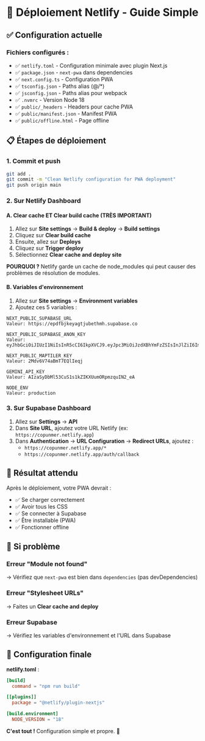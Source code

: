 # 🚀 Déploiement Netlify - Guide Simple

## ✅ Configuration actuelle

### Fichiers configurés :
- ✅ `netlify.toml` - Configuration minimale avec plugin Next.js
- ✅ `package.json` - `next-pwa` dans dependencies
- ✅ `next.config.ts` - Configuration PWA
- ✅ `tsconfig.json` - Paths alias (@/*)
- ✅ `jsconfig.json` - Paths alias pour webpack
- ✅ `.nvmrc` - Version Node 18
- ✅ `public/_headers` - Headers pour cache PWA
- ✅ `public/manifest.json` - Manifest PWA
- ✅ `public/offline.html` - Page offline

## 📋 Étapes de déploiement

### 1. Commit et push
```bash
git add .
git commit -m "Clean Netlify configuration for PWA deployment"
git push origin main
```

### 2. Sur Netlify Dashboard

#### A. Clear cache ET Clear build cache (TRÈS IMPORTANT)
1. Allez sur **Site settings** → **Build & deploy** → **Build settings**
2. Cliquez sur **Clear build cache**
3. Ensuite, allez sur **Deploys**
4. Cliquez sur **Trigger deploy**
5. Sélectionnez **Clear cache and deploy site**

**POURQUOI ?** Netlify garde un cache de node_modules qui peut causer des problèmes de résolution de modules.

#### B. Variables d'environnement
1. Allez sur **Site settings** → **Environment variables**
2. Ajoutez ces 5 variables :

```
NEXT_PUBLIC_SUPABASE_URL
Valeur: https://epdfbjkeyagtjubethmh.supabase.co

NEXT_PUBLIC_SUPABASE_ANON_KEY
Valeur: eyJhbGciOiJIUzI1NiIsInR5cCI6IkpXVCJ9.eyJpc3MiOiJzdXBhYmFzZSIsInJlZiI6ImVwZGZiamtleWFndGp1YmV0aG1oIiwicm9sZSI6ImFub24iLCJpYXQiOjE3NTI5MzQzNjQsImV4cCI6MjA2ODUxMDM2NH0.svIeOxWSeFfOt06iuUYu0wnT4RasUmFDJ3zZ4dXV3YA

NEXT_PUBLIC_MAPTILER_KEY
Valeur: 2Mdv6V74aBmT7EQlIeqj

GEMINI_API_KEY
Valeur: AIzaSyDbMl53CuS1s1kZIKXUumORpmzquIN2_eA

NODE_ENV
Valeur: production
```

### 3. Sur Supabase Dashboard

1. Allez sur **Settings** → **API**
2. Dans **Site URL**, ajoutez votre URL Netlify (ex: `https://copunmer.netlify.app`)
3. Dans **Authentication** → **URL Configuration** → **Redirect URLs**, ajoutez :
   - `https://copunmer.netlify.app/*`
   - `https://copunmer.netlify.app/auth/callback`

## 🎯 Résultat attendu

Après le déploiement, votre PWA devrait :
- ✅ Se charger correctement
- ✅ Avoir tous les CSS
- ✅ Se connecter à Supabase
- ✅ Être installable (PWA)
- ✅ Fonctionner offline

## 🐛 Si problème

### Erreur "Module not found"
→ Vérifiez que `next-pwa` est bien dans `dependencies` (pas devDependencies)

### Erreur "Stylesheet URLs"
→ Faites un **Clear cache and deploy**

### Erreur Supabase
→ Vérifiez les variables d'environnement et l'URL dans Supabase

## 📝 Configuration finale

**netlify.toml** :
```toml
[build]
  command = "npm run build"

[[plugins]]
  package = "@netlify/plugin-nextjs"

[build.environment]
  NODE_VERSION = "18"
```

**C'est tout !** Configuration simple et propre. 🎉

